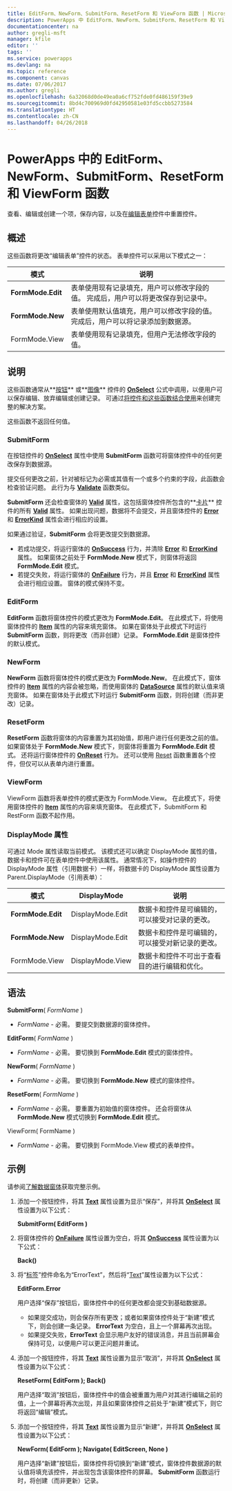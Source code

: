 ```yaml
---
title: EditForm、NewForm、SubmitForm、ResetForm 和 ViewForm 函数 | Microsoft 文档
description: PowerApps 中 EditForm、NewForm、SubmitForm、ResetForm 和 ViewForm 函数的引用信息（包括语法和示例）
documentationcenter: na
author: gregli-msft
manager: kfile
editor: ''
tags: ''
ms.service: powerapps
ms.devlang: na
ms.topic: reference
ms.component: canvas
ms.date: 07/06/2017
ms.author: gregli
ms.openlocfilehash: 6a32068d0de49ea0a6cf752fde0fd486159f39e9
ms.sourcegitcommit: 8bd4c700969d0fd42950581e03fd5ccbb5273584
ms.translationtype: HT
ms.contentlocale: zh-CN
ms.lasthandoff: 04/26/2018
---
```

# <a name="editform-newform-submitform-resetform-and-viewform-functions-in-powerapps"></a>PowerApps 中的 EditForm、NewForm、SubmitForm、ResetForm 和 ViewForm 函数
查看、编辑或创建一个项，保存内容，以及在[编辑表单](../controls/control-form-detail.md)控件中重置控件。

## <a name="overview"></a>概述
这些函数将更改“编辑表单”控件的状态。  表单控件可以采用以下模式之一：

| 模式 | 说明 |
| --- | --- |
| **FormMode.Edit** |表单使用现有记录填充，用户可以修改字段的值。  完成后，用户可以将更改保存到记录中。 |
| **FormMode.New** |表单使用默认值填充，用户可以修改字段的值。  完成后，用户可以将记录添加到数据源。 |
| FormMode.View |表单使用现有记录填充，但用户无法修改字段的值。 |

## <a name="description"></a>说明
这些函数通常从**[按钮](../controls/control-button.md)** 或**[图像](../controls/control-image.md)** 控件的 **[OnSelect](../controls/properties-core.md)** 公式中调用，以便用户可以保存编辑、放弃编辑或创建记录。 可通过[将控件和这些函数结合使用](../working-with-forms.md)来创建完整的解决方案。

这些函数不返回任何值。

### <a name="submitform"></a>SubmitForm
在按钮控件的 **[OnSelect](../controls/properties-core.md)** 属性中使用 **SubmitForm** 函数可将窗体控件中的任何更改保存到数据源。

提交任何更改之前，针对被标记为必需或其值有一个或多个约束的字段，此函数会检查验证问题。 此行为与 **[Validate](function-validate.md)** 函数类似。

**SubmitForm** 还会检查窗体的 **[Valid](../controls/control-form-detail.md)** 属性，这包括窗体控件所包含的**[卡片](../controls/control-card.md)** 控件的所有 **[Valid](../controls/control-card.md)** 属性。 如果出现问题，数据将不会提交，并且窗体控件的 **[Error](../controls/control-form-detail.md)** 和 **[ErrorKind](../controls/control-form-detail.md)** 属性会进行相应的设置。

如果通过验证，**SubmitForm** 会将更改提交到数据源。

* 若成功提交，将运行窗体的 **[OnSuccess](../controls/control-form-detail.md)** 行为，并清除 **[Error](../controls/control-form-detail.md)** 和 **[ErrorKind](../controls/control-form-detail.md)** 属性。  如果窗体之前处于 **FormMode.New** 模式下，则窗体将返回 **FormMode.Edit** 模式。
* 若提交失败，将运行窗体的 **[OnFailure](../controls/control-form-detail.md)** 行为，并且 **[Error](../controls/control-form-detail.md)** 和 **[ErrorKind](../controls/control-form-detail.md)** 属性会进行相应设置。  窗体的模式保持不变。  

### <a name="editform"></a>EditForm
**EditForm** 函数将窗体控件的模式更改为 **FormMode.Edit**。 在此模式下，将使用窗体控件的 **[Item](../controls/control-form-detail.md)** 属性的内容来填充窗体。  如果在窗体处于此模式下时运行 **SubmitForm** 函数，则将更改（而非创建）记录。  **FormMode.Edit** 是窗体控件的默认模式。

### <a name="newform"></a>NewForm
**NewForm** 函数将窗体控件的模式更改为 **FormMode.New**。 在此模式下，窗体控件的 **[Item](../controls/control-form-detail.md)** 属性的内容会被忽略，而使用窗体的 **[DataSource](../controls/control-form-detail.md)** 属性的默认值来填充窗体。 如果在窗体处于此模式下时运行 **SubmitForm** 函数，则将创建（而非更改）记录。

### <a name="resetform"></a>ResetForm
**ResetForm** 函数将窗体的内容重置为其初始值，即用户进行任何更改之前的值。 如果窗体处于 **FormMode.New** 模式下，则窗体将重置为 **FormMode.Edit** 模式。 还将运行窗体控件的 **[OnReset](../controls/control-form-detail.md)** 行为。  还可以使用 [Reset](function-reset.md) 函数重置各个控件，但仅可以从表单内进行重置。

### <a name="viewform"></a>ViewForm
ViewForm 函数将表单控件的模式更改为 FormMode.View。 在此模式下，将使用窗体控件的 **[Item](../controls/control-form-detail.md)** 属性的内容来填充窗体。  在此模式下，SubmitForm 和 RestForm 函数不起作用。

### <a name="displaymode-poperty"></a>DisplayMode 属性
可通过 Mode 属性读取当前模式。  该模式还可以确定 DisplayMode 属性的值，数据卡和控件可在表单控件中使用该属性。  通常情况下，如操作控件的 DisplayMode 属性（引用数据卡）一样，将数据卡的 DisplayMode 属性设置为 Parent.DisplayMode（引用表单）： 

| 模式 | DisplayMode | 说明 |
| --- | --- | --- |
| **FormMode.Edit** |DisplayMode.Edit |数据卡和控件是可编辑的，可以接受对记录的更改。 |
| **FormMode.New** |DisplayMode.Edit |数据卡和控件是可编辑的，可以接受对新记录的更改。 |
| FormMode.View |DisplayMode.View |数据卡和控件不可出于查看目的进行编辑和优化。 |

## <a name="syntax"></a>语法
**SubmitForm**( *FormName* )

* *FormName* - 必需。 要提交到数据源的窗体控件。

**EditForm**( *FormName* )

* *FormName* - 必需。  要切换到 **FormMode.Edit** 模式的窗体控件。

**NewForm**( *FormName* )

* *FormName* - 必需。 要切换到 **FormMode.New** 模式的窗体控件。

**ResetForm**( *FormName* )

* *FormName* - 必需。 要重置为初始值的窗体控件。 还会将窗体从 **FormMode.New** 模式切换到 **FormMode.Edit** 模式。

ViewForm( FormName )

* *FormName* - 必需。  要切换到 FormMode.View 模式的表单控件。

## <a name="examples"></a>示例
请参阅[了解数据窗体](../working-with-forms.md)获取完整示例。

1. 添加一个按钮控件，将其 **[Text](../controls/properties-core.md)** 属性设置为显示“保存”，并将其 **[OnSelect](../controls/properties-core.md)** 属性设置为以下公式：
   
    **SubmitForm( EditForm )**
2. 将窗体控件的 **[OnFailure](../controls/control-form-detail.md)** 属性设置为空白，将其 **[OnSuccess](../controls/control-form-detail.md)** 属性设置为以下公式：
   
    **Back()**
3. 将“[标签](../controls/control-text-box.md)”控件命名为“ErrorText”，然后将“[Text](../controls/properties-core.md)”属性设置为以下公式：
   
    **EditForm.Error**
   
    用户选择“保存”按钮后，窗体控件中的任何更改都会提交到基础数据源。
   
   * 如果提交成功，则会保存所有更改；或者如果窗体控件处于“新建”模式下，则会创建一条记录。 **ErrorText** 为空白，且上一个屏幕再次出现。
   * 如果提交失败，**ErrorText** 会显示用户友好的错误消息，并且当前屏幕会保持可见，以便用户可以更正问题并重试。
4. 添加一个按钮控件，将其 **[Text](../controls/properties-core.md)** 属性设置为显示“取消”，并将其 **[OnSelect](../controls/properties-core.md)** 属性设置为以下公式：
   
    **ResetForm( EditForm ); Back()**
   
    用户选择“取消”按钮后，窗体控件中的值会被重置为用户对其进行编辑之前的值，上一个屏幕将再次出现，并且如果窗体控件之前处于“新建”模式下，则它将返回“编辑”模式。
5. 添加一个按钮控件，将其 **[Text](../controls/properties-core.md)** 属性设置为显示“新建”，并将其 **[OnSelect](../controls/properties-core.md)** 属性设置为以下公式：
   
    **NewForm( EditForm ); Navigate( EditScreen, None )**
   
    用户选择“新建”按钮后，窗体控件将切换到“新建”模式，窗体控件数据源的默认值将填充该控件，并出现包含该窗体控件的屏幕。 **SubmitForm** 函数运行时，将创建（而非更新）记录。

